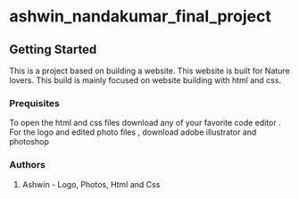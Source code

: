 # ashwin_nandakumar_final_project

## Getting Started

This is a project based on building a website. This website is built for Nature lovers. This build is mainly focused on website building with html and css.


### Prequisites 
To open the html and css files download any of your favorite code editor . 
For the logo and edited photo files , download adobe illustrator and photoshop

### Authors

1. Ashwin - Logo, Photos, Html and Css